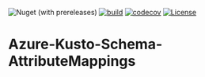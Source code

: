 ![Nuget (with prereleases)](https://img.shields.io/nuget/vpre/Custom.Azure.Kusto.Schema.AttributeMappings)
[![build](https://github.com/mateusz-opoka/Azure-Kusto-Schema-AttributeMappings/workflows/build/badge.svg?branch=master)](#)
[![codecov](https://codecov.io/gh/mateusz-opoka/Azure-Kusto-Schema-AttributeMappings/branch/master/graph/badge.svg)](https://codecov.io/gh/mateusz-opoka/Azure-Kusto-Schema-AttributeMappings)
[![License](https://img.shields.io/badge/License-Apache%202.0-blue.svg)](https://github.com/mateusz-opoka/Azure-Kusto-Schema-AttributeMappings/blob/master/LICENSE)

# Azure-Kusto-Schema-AttributeMappings
